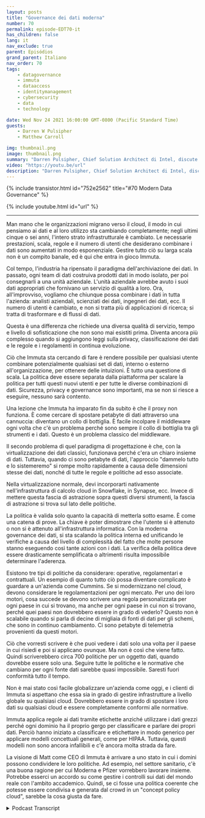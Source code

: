 ```yaml
---
layout: posts
title: "Governance dei dati moderna"
number: 70
permalink: episode-EDT70-it
has_children: false
lang: it
nav_exclude: true
parent: Episódios
grand_parent: Italiano
nav_order: 70
tags:
    - datagovernance
    - immuta
    - dataaccess
    - identitymanagement
    - cybersecurity
    - data
    - technology

date: Wed Nov 24 2021 16:00:00 GMT-0800 (Pacific Standard Time)
guests:
    - Darren W Pulsipher
    - Matthew Carroll

img: thumbnail.png
image: thumbnail.png
summary: "Darren Pulsipher, Chief Solution Architect di Intel, discute della realtà e del futuro del governo dei dati moderno con Matthew Carroll, CEO di Immuta."
video: "https://youtu.be/url"
description: "Darren Pulsipher, Chief Solution Architect di Intel, discute della realtà e del futuro del governo dei dati moderno con Matthew Carroll, CEO di Immuta."
---
```


<div>
{% include transistor.html id="752e2562" title="#70 Modern Data Governance" %}

{% include youtube.html id="url" %}
</div>

---

Man mano che le organizzazioni migrano verso il cloud, il modo in cui pensiamo ai dati e al loro utilizzo sta cambiando completamente; negli ultimi cinque o sei anni, l'intero strato infrastrutturale è cambiato. Le necessarie prestazioni, scala, regole e il numero di utenti che desiderano combinare i dati sono aumentati in modo esponenziale. Gestire tutto ciò su larga scala non è un compito banale, ed è qui che entra in gioco Immuta.

Col tempo, l'industria ha ripensato il paradigma dell'archiviazione dei dati. In passato, ogni team di dati costruiva prodotti dati in modo isolato, per poi consegnarli a una unità aziendale. L'unità aziendale avrebbe avuto i suoi dati appropriati che fornivano un servizio di qualità a loro. Ora, all'improvviso, vogliamo che chiunque possa combinare i dati in tutta l'azienda: analisti aziendali, scienziati dei dati, ingegneri dei dati, ecc. Il numero di utenti è cambiato, e non si tratta più di applicazioni di ricerca; si tratta di trasformare e di flussi di dati.

Questa è una differenza che richiede una diversa qualità di servizio, tempo e livello di sofisticazione che non sono mai esistiti prima. Diventa ancora più complesso quando si aggiungono leggi sulla privacy, classificazione dei dati e le regole e i regolamenti in continua evoluzione.

Ciò che Immuta sta cercando di fare è rendere possibile per qualsiasi utente combinare potenzialmente qualsiasi set di dati, interno o esterno all'organizzazione, per ottenere delle intuizioni. È tutto una questione di scala. La politica deve essere separata dalla piattaforma per scalare la politica per tutti questi nuovi utenti e per tutte le diverse combinazioni di dati. Sicurezza, privacy e governance sono importanti, ma se non si riesce a eseguire, nessuno sarà contento.

Una lezione che Immuta ha imparato fin da subito è che il proxy non funziona. È come cercare di spostare petabyte di dati attraverso una cannuccia: diventano un collo di bottiglia. È facile incolpare il middleware ogni volta che c'è un problema perché sono sempre il collo di bottiglia tra gli strumenti e i dati. Questo è un problema classico del middleware.

Il secondo problema di quel paradigma di progettazione è che, con la virtualizzazione dei dati classici, funzionava perché c'era un chiaro insieme di dati. Tuttavia, quando ci sono petabyte di dati, l'approccio "dammelo tutto e lo sistemeremo" si rompe molto rapidamente a causa delle dimensioni stesse dei dati, nonché di tutte le regole e politiche ad esso associate.

Nella virtualizzazione normale, devi incorporarti nativamente nell'infrastruttura di calcolo cloud in Snowflake, in Synapse, ecc. Invece di mettere questa fascia di astrazione sopra questi diversi strumenti, la fascia di astrazione si trova sul lato delle politiche.

La politica è valida solo quanto la capacità di metterla sotto esame. È come una catena di prove. La chiave è poter dimostrare che l'utente si è attenuto o non si è attenuto all'infrastruttura informatica. Con la moderna governance dei dati, si sta scalando la politica interna ed unificando le verifiche a causa del livello di complessità del fatto che molte persone stanno eseguendo così tante azioni con i dati. La verifica della politica deve essere drasticamente semplificata o altrimenti risulta impossibile determinare l'aderenza.

Esistono tre tipi di politiche da considerare: operative, regolamentari e contrattuali. Un esempio di quanto tutto ciò possa diventare complicato è guardare a un'azienda come Cummins. Se si modernizzano nel cloud, devono considerare le regolamentazioni per ogni mercato. Per uno dei loro motori, cosa succede se devono scrivere una regola personalizzata per ogni paese in cui si trovano, ma anche per ogni paese in cui non si trovano, perché quei paesi non dovrebbero essere in grado di vederlo? Questo non è scalabile quando si parla di decine di migliaia di fonti di dati per gli schemi, che sono in continuo cambiamento. Ci sono petabyte di telemetria provenienti da questi motori.

Ciò che vorresti scrivere è che puoi vedere i dati solo una volta per il paese in cui risiedi e poi si applicano ovunque. Ma non è così che viene fatto. Quindi scriverebbero circa 700 politiche per un oggetto dati, quando dovrebbe essere solo una. Seguire tutte le politiche e le normative che cambiano per ogni fonte dati sarebbe quasi impossibile. Saresti fuori conformità tutto il tempo.

Non è mai stato così facile globalizzare un'azienda come oggi, e i clienti di Immuta si aspettano che essa sia in grado di gestire infrastrutture a livello globale su qualsiasi cloud. Dovrebbero essere in grado di spostare i loro dati su qualsiasi cloud e essere completamente conformi alle normative.

Immuta applica regole ai dati tramite etichette anziché utilizzare i dati grezzi perché ogni dominio ha il proprio gergo per classificare e parlare dei propri dati. Perciò hanno iniziato a classificare e etichettare in modo generico per applicare modelli concettuali generali, come per HIPAA. Tuttavia, questi modelli non sono ancora infallibili e c'è ancora molta strada da fare.

La visione di Matt come CEO di Immuta è arrivare a uno stato in cui i domini possono condividere le loro politiche. Ad esempio, nel settore sanitario, c'è una buona ragione per cui Moderna e Pfizer vorrebbero lavorare insieme. Potrebbe esserci un accordo su come gestire i controlli sui dati del mondo reale con l'ambito accademico. Quindi, se ci fosse una politica coerente che potesse essere condivisa e generata dal crowd in un "concept policy cloud", sarebbe la cosa giusta da fare.



<details>
<summary> Podcast Transcript </summary>

<p></p>

</details>
